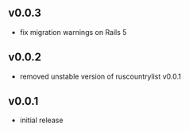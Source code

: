 ## v0.0.3

- fix migration warnings on Rails 5

## v0.0.2

- removed unstable version of ruscountrylist v0.0.1

## v0.0.1

- initial release
